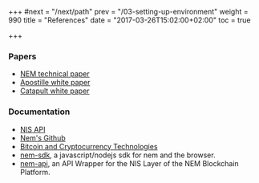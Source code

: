 +++
#next = "/next/path"
prev = "/03-setting-up-environment"
weight = 990
title = "References"
date = "2017-03-26T15:02:00+02:00"
toc = true

+++


### Papers
* [NEM technical paper](http://blog.nem.io/nem-technical-report/)
* [Apostille white paper](https://www.nem.io/ApostilleWhitePaper.pdf)
* [Catapult white paper](https://www.nem.io/catapultwhitepaper.pdf)

### Documentation
* [NIS API](http://bob.nem.ninja/docs/)
* [Nem's Github](https://github.com/NemProject)
* [Bitcoin and Cryptocurrency Technologies](https://freedom-to-tinker.com/blog/randomwalker/the-princeton-bitcoin-textbook-is-now-freely-available/)
* [nem-sdk](https://github.com/QuantumMechanics/NEM-sdk), a javascript/nodejs sdk for nem and the browser.
* [nem-api](https://github.com/nikhiljha/nem-api), an API Wrapper for the NIS Layer of the NEM Blockchain Platform.

